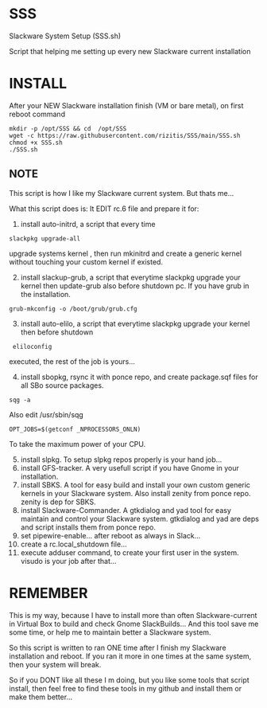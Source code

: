 # SSS
Slackware System Setup (SSS.sh)


Script that helping me setting up every new Slackware current installation
# INSTALL
After your NEW Slackware installation finish (VM or bare metal), on first reboot command
```
mkdir -p /opt/SSS && cd  /opt/SSS
wget -c https://raw.githubusercontent.com/rizitis/SSS/main/SSS.sh
chmod +x SSS.sh
./SSS.sh
```
## NOTE
This script is how I like my Slackware current system.
But thats me...

What this script does is:
It EDIT rc.6 file and prepare it for:

1. install auto-initrd, a script that every time 

```
slackpkg upgrade-all
```
upgrade systems kernel , then run mkinitrd and create a generic kernel without touching your custom kernel if existed.

2) install slackup-grub, a script that everytime slackpkg upgrade your kernel then update-grub also before shutdown pc. If you have grub in the installation. 
```
grub-mkconfig -o /boot/grub/grub.cfg
```
3) install auto-elilo, a script that everytime slackpkg upgrade your kernel then before shutdown 
```
 eliloconfig
```
executed, the rest of the job is yours...

4) install sbopkg, rsync it with ponce repo, and create package.sqf files for all SBo source packages. 
```
sqg -a
```
Also edit /usr/sbin/sqg
```
OPT_JOBS=$(getconf _NPROCESSORS_ONLN)
```
To take the maximum power of your CPU.

5) install slpkg. To setup slpkg repos properly is your hand job...
6) install GFS-tracker. A very usefull script if you have Gnome in your installation. 
7) install SBKS. A tool for easy build and install your own custom generic kernels in your Slackware system. Also install zenity from ponce repo. zenity is dep for SBKS.
8) install Slackware-Commander. A gtkdialog and yad tool for easy maintain and control your Slackware system. gtkdialog and yad are deps and script installs them from ponce repo.
9) set pipewire-enable... after reboot as always in Slack...
10) create a rc.local_shutdown file...
11) execute adduser command, to create your first user in the system. visudo is your job after that...

# REMEMBER
This is my way, because I have to install more than often Slackware-current in Virtual Box to build and check Gnome SlackBuilds... And this tool save me some time, or help me to maintain better a Slackware system.

So this script is written to ran ONE time after I finish my Slackware installation and reboot. 
If you ran it more in one times at the same system, then your system will break. 

So if you DONT like all these I m doing, but you like some tools that script install, then feel free to find these tools in my github and install them or make them better... 
